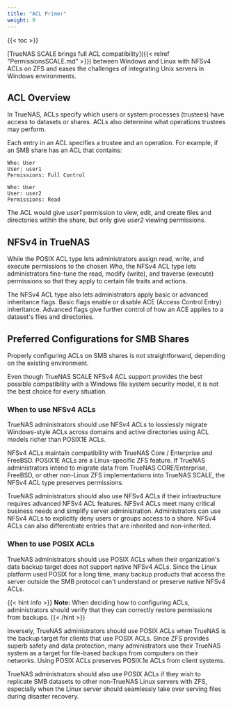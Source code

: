 ```yaml
---
title: "ACL Primer"
weight: 9
---
```


{{< toc >}}

[TrueNAS SCALE brings full ACL compatibility]({{< relref "PermissionsSCALE.md" >}}) between Windows and Linux with NFSv4 ACLs on ZFS and eases the challenges of integrating Unix servers in Windows environments.

## ACL Overview

In TrueNAS, ACLs specify which users or system processes (trustees) have access to datasets or shares. ACLs also determine what operations trustees may perform.

Each entry in an ACL specifies a trustee and an operation. For example, if an SMB share has an ACL that contains: 

```  
Who: User  
User: user1  
Permissions: Full Control  
  
Who: User  
User: user2  
Permissions: Read  
```  

The ACL would give *user1* permission to view, edit, and create files and directories within the share, but only give *user2* viewing permissions.

## NFSv4 in TrueNAS

While the POSIX ACL type lets administrators assign read, write, and execute permissions to the chosen *Who*, the NFSv4 ACL type lets administrators fine-tune the read, modify (write), and traverse (execute) permissions so that they apply to certain file traits and actions. 

The NFSv4 ACL type also lets administrators apply basic or advanced inheritance flags. Basic flags enable or disable ACE (Access Control Entry) inheritance. Advanced flags give further control of how an ACE applies to a dataset's files and directories.

## Preferred Configurations for SMB Shares

Properly configuring ACLs on SMB shares is not straightforward, depending on the existing environment.

Even though TrueNAS SCALE NFSv4 ACL support provides the best possible compatibility with a Windows file system security model, it is not the best choice for every situation. 

### When to use NFSv4 ACLs

TrueNAS administrators should use NFSv4 ACLs to losslessly migrate Windows-style ACLs across domains and active directories using ACL models richer than POSIX1E ACLs.

NFSv4 ACLs maintain compatibility with TrueNAS Core / Enterprise and FreeBSD. POSIX1E ACLs are a Linux-specific ZFS feature. If TrueNAS administrators intend to migrate data from TrueNAS CORE/Enterprise, FreeBSD, or other non-Linux ZFS implementations into TrueNAS SCALE, the NFSv4 ACL type preserves permissions.

TrueNAS administrators should also use NFSv4 ACLs if their infrastructure requires advanced NFSv4 ACL features. NFSv4 ACLs meet many critical business needs and simplify server administration. Administrators can use NFSv4 ACLs to explicitly deny users or groups access to a share. NFSv4 ACLs can also differentiate entries that are inherited and non-inherited.

### When to use POSIX ACLs

TrueNAS administrators should use POSIX ACLs when their organization's data backup target does not support native NFSv4 ACLs. Since the Linux platform used POSIX for a long time, many backup products that access the server outside the SMB protocol can't understand or preserve native NFSv4 ACLs.

{{< hint info >}}
**Note:** When deciding how to configuring ACLs, administrators should verify that they can correctly restore permissions from backups.
{{< /hint >}}

Inversely, TrueNAS administrators should use POSIX ACLs when TrueNAS is the backup target for clients that use POSIX ACLs. Since ZFS provides superb safety and data protection, many administrators use their TrueNAS system as a target for file-based backups from computers on their networks. Using POSIX ACLs preserves POSIX.1e ACLs from client systems.

TrueNAS administrators should also use POSIX ACLs if they wish to replicate SMB datasets to other non-TrueNAS Linux servers with ZFS, especially when the Linux server should seamlessly take over serving files during disaster recovery.
